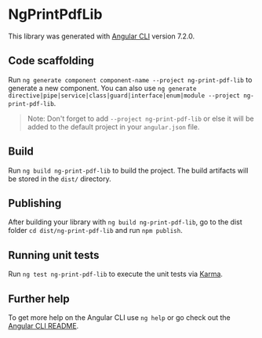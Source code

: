 # NgPrintPdfLib

This library was generated with [Angular CLI](https://github.com/angular/angular-cli) version 7.2.0.

## Code scaffolding

Run `ng generate component component-name --project ng-print-pdf-lib` to generate a new component. You can also use `ng generate directive|pipe|service|class|guard|interface|enum|module --project ng-print-pdf-lib`.
> Note: Don't forget to add `--project ng-print-pdf-lib` or else it will be added to the default project in your `angular.json` file. 

## Build

Run `ng build ng-print-pdf-lib` to build the project. The build artifacts will be stored in the `dist/` directory.

## Publishing

After building your library with `ng build ng-print-pdf-lib`, go to the dist folder `cd dist/ng-print-pdf-lib` and run `npm publish`.

## Running unit tests

Run `ng test ng-print-pdf-lib` to execute the unit tests via [Karma](https://karma-runner.github.io).

## Further help

To get more help on the Angular CLI use `ng help` or go check out the [Angular CLI README](https://github.com/angular/angular-cli/blob/master/README.md).
